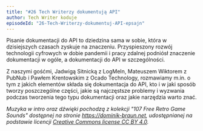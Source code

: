```yaml
---
title: "#26 Tech Writerzy dokumentują API"
author: Tech Writer koduje
episodeId: "26-Tech-Writerzy-dokumentuj-API-epsajn"
---
```


Pisanie dokumentacji do API to dziedzina sama w sobie, która w dzisiejszych
czasach zyskuje na znaczeniu. Przyspieszony rozwój technologii cyfrowych w dobie
pandemii i pracy zdalnej podniósł znaczenie dokumentacji w ogóle, a dokumentacji
do API w szczególności.

Z naszymi gośćmi, Jadwigą Sitnicką z LogMeIn, Mateuszem Wiktorem z PubNub i
Pawłem Krentowskim z Ocado Technology, rozmawiamy m.in. o tym z jakich elementów
składa się dokumentacja do API, kto i w jaki sposób tworzy poszczególne części,
jakie są najczęstsze problemy i wyzwania podczas tworzenia tego typu
dokumentacji oraz jakie narzędzia warto znać.

_Muzyka w intro oraz dźwięki pochodzą z kolekcji "107 Free Retro Game Sounds"
dostępnej na stronie <https://dominik-braun.net>, udostępnianej na podstawie
licencji
[Creative Commons license CC BY 4.0](https://creativecommons.org/licenses/by/4.0/)._

